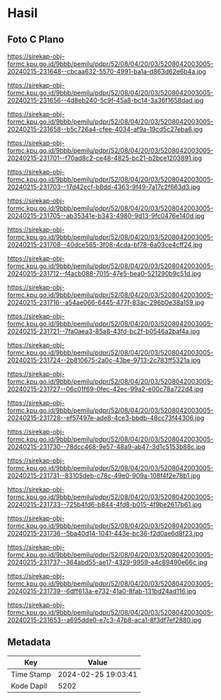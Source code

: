 # Hasil

## Foto C Plano

https://sirekap-obj-formc.kpu.go.id/9bbb/pemilu/pdpr/52/08/04/20/03/5208042003005-20240215-231648--cbcaa632-5570-4991-ba1a-d863d62e6b4a.jpg

https://sirekap-obj-formc.kpu.go.id/9bbb/pemilu/pdpr/52/08/04/20/03/5208042003005-20240215-231656--4d8eb240-5c9f-45a8-bc14-3a36f1658dad.jpg

https://sirekap-obj-formc.kpu.go.id/9bbb/pemilu/pdpr/52/08/04/20/03/5208042003005-20240215-231658--b5c726a4-cfee-4034-af9a-19cd5c27eba6.jpg

https://sirekap-obj-formc.kpu.go.id/9bbb/pemilu/pdpr/52/08/04/20/03/5208042003005-20240215-231701--f70ad8c2-ce48-4825-bc21-b2bce1203891.jpg

https://sirekap-obj-formc.kpu.go.id/9bbb/pemilu/pdpr/52/08/04/20/03/5208042003005-20240215-231703--17d42ccf-b8dd-4363-9f49-7a17c2f663d3.jpg

https://sirekap-obj-formc.kpu.go.id/9bbb/pemilu/pdpr/52/08/04/20/03/5208042003005-20240215-231705--ab35341e-b343-4980-9d13-9fc0476e140d.jpg

https://sirekap-obj-formc.kpu.go.id/9bbb/pemilu/pdpr/52/08/04/20/03/5208042003005-20240215-231708--40dce565-3f08-4cda-bf78-6a03ce4cff24.jpg

https://sirekap-obj-formc.kpu.go.id/9bbb/pemilu/pdpr/52/08/04/20/03/5208042003005-20240215-231712--f4acb088-7015-47e5-bea0-521290b9c51d.jpg

https://sirekap-obj-formc.kpu.go.id/9bbb/pemilu/pdpr/52/08/04/20/03/5208042003005-20240215-231716--a54ae066-6445-477f-83ac-296b0e38a159.jpg

https://sirekap-obj-formc.kpu.go.id/9bbb/pemilu/pdpr/52/08/04/20/03/5208042003005-20240215-231721--7fa0aea3-85a8-43fd-bc2f-b0546a2baf4a.jpg

https://sirekap-obj-formc.kpu.go.id/9bbb/pemilu/pdpr/52/08/04/20/03/5208042003005-20240215-231724--2b810675-2a0c-43be-9713-2c783ff5321a.jpg

https://sirekap-obj-formc.kpu.go.id/9bbb/pemilu/pdpr/52/08/04/20/03/5208042003005-20240215-231727--06c01f69-0fec-42ec-99a2-e00c78a722d4.jpg

https://sirekap-obj-formc.kpu.go.id/9bbb/pemilu/pdpr/52/08/04/20/03/5208042003005-20240215-231728--ef57497e-ade8-4ce3-bbdb-48cc73f44306.jpg

https://sirekap-obj-formc.kpu.go.id/9bbb/pemilu/pdpr/52/08/04/20/03/5208042003005-20240215-231730--78dcc468-9e57-48a9-ab47-3d1c5153b88c.jpg

https://sirekap-obj-formc.kpu.go.id/9bbb/pemilu/pdpr/52/08/04/20/03/5208042003005-20240215-231731--83105deb-c78c-49e0-909a-108f4f2e78b1.jpg

https://sirekap-obj-formc.kpu.go.id/9bbb/pemilu/pdpr/52/08/04/20/03/5208042003005-20240215-231733--725b4fd6-b844-4fd8-b015-4f9be2617b61.jpg

https://sirekap-obj-formc.kpu.go.id/9bbb/pemilu/pdpr/52/08/04/20/03/5208042003005-20240215-231736--5ba40d14-1041-443e-bc36-f2d0ae6d8f23.jpg

https://sirekap-obj-formc.kpu.go.id/9bbb/pemilu/pdpr/52/08/04/20/03/5208042003005-20240215-231737--364abd55-ae17-4329-9959-a4c89490e66c.jpg

https://sirekap-obj-formc.kpu.go.id/9bbb/pemilu/pdpr/52/08/04/20/03/5208042003005-20240215-231739--6dff613a-e732-41a0-8fab-131bd24ad116.jpg

https://sirekap-obj-formc.kpu.go.id/9bbb/pemilu/pdpr/52/08/04/20/03/5208042003005-20240215-231653--a695dde0-e7c3-47b8-aca1-8f3df7ef2880.jpg


## Metadata

| Key        | Value               |
| ---------- | ------------------- |
| Time Stamp | 2024-02-25 19:03:41 |
| Kode Dapil | 5202                |



